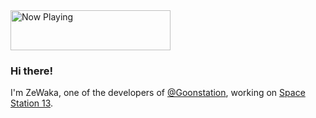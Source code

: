 <a href="https://now-playing-profile.zewaka.vercel.app/now-playing?open">
    <img src="https://now-playing-profile.zewaka.vercel.app/now-playing" width="256" height="64" alt="Now Playing">
</a>

### Hi there!

I'm ZeWaka, one of the developers of [@Goonstation](https://github.com/goonstation), working on [Space Station 13](https://spacestation13.com).

